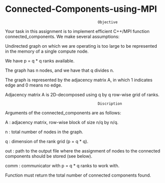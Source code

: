 # Connected-Components-using-MPI

                                              Objective

Your task in this assignment is to implement efficient C++/MPI function connected_components. We make several assumptions:

Undirected graph on which we are operating is too large to be represented in the memory of a single compute node.

We have p = q * q ranks available.

The graph has n nodes, and we have that q divides n.

The graph is represented by the adjacency matrix A, in which 1 indicates edge and 0 means no edge.

Adjacency matrix A is 2D-decomposed using q by q row-wise grid of ranks.

                                              Discription

Arguments of the connected_components are as follows:

A : adjacency matrix, row-wise block of size n/q by n/q.

n : total number of nodes in the graph.

q : dimension of the rank grid (p = q * q).

out : path to the output file where the assignment of nodes to the connected components should be stored (see below).

comm : communicator with p = q * q ranks to work with.

Function must return the total number of connected components found.

